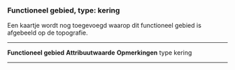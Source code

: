 <div>

### Functioneel gebied, type: kering

Een kaartje wordt nog toegevoegd waarop dit functioneel gebied is
afgebeeld op de topografie.

  ------------------------ --------------------- -----------------
  **Functioneel gebied**   **Attribuutwaarde**   **Opmerkingen**
  type                     kering                 
  ------------------------ --------------------- -----------------

</div>
